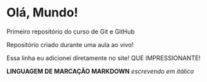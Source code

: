 # Olá, Mundo!
 Primeiro repositório  do curso de Git e GitHub

Repositório criado durante uma aula ao vivo!

Essa linha  eu adicionei diretamente no site! QUE IMPRESSIONANTE!

**LINGUAGEM DE MARCAÇÃO MARKDOWN**
*escrevendo em itálico*
